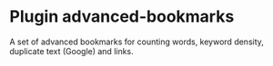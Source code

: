 # Plugin advanced-bookmarks
A set of advanced bookmarks for counting words, keyword density, duplicate text (Google) and links.
